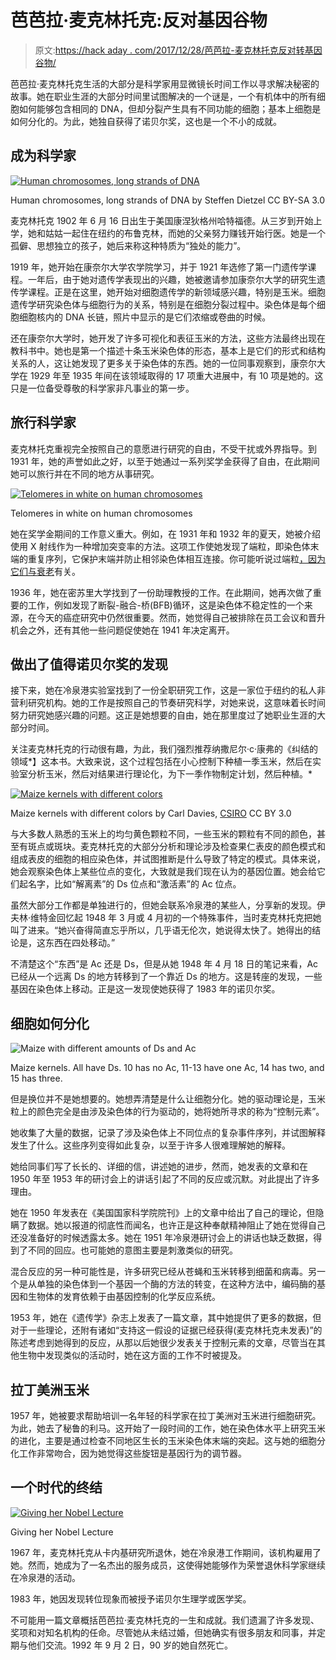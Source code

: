 # 芭芭拉·麦克林托克:反对基因谷物

> 原文:[https://hack aday . com/2017/12/28/芭芭拉-麦克林托克反对转基因谷物/](https://hackaday.com/2017/12/28/barbara-mcclintock-against-the-genetic-grain/)

芭芭拉·麦克林托克生活的大部分是科学家用显微镜长时间工作以寻求解决秘密的故事。她在职业生涯的大部分时间里试图解决的一个谜是，一个有机体中的所有细胞如何能够包含相同的 DNA，但却分裂产生具有不同功能的细胞；基本上细胞是如何分化的。为此，她独自获得了诺贝尔奖，这也是一个不小的成就。

## 成为科学家

[![Human chromosomes, long strands of DNA](../Images/b1f0c6ae47b7d7d45bb5cc2cb8a52b11.png)](https://hackaday.com/wp-content/uploads/2017/12/humanchromosomeschromomycina3.jpg)

Human chromosomes, long strands of DNA by Steffen Dietzel CC BY-SA 3.0

麦克林托克 1902 年 6 月 16 日出生于美国康涅狄格州哈特福德。从三岁到开始上学，她和姑姑一起住在纽约的布鲁克林，而她的父亲努力赚钱开始行医。她是一个孤僻、思想独立的孩子，她后来称这种特质为“独处的能力”。

1919 年，她开始在康奈尔大学农学院学习，并于 1921 年选修了第一门遗传学课程。一年后，由于她对遗传学表现出的兴趣，她被邀请参加康奈尔大学的研究生遗传学课程。正是在这里，她开始对细胞遗传学的新领域感兴趣，特别是玉米。细胞遗传学研究染色体与细胞行为的关系，特别是在细胞分裂过程中。染色体是每个细胞细胞核内的 DNA 长链，照片中显示的是它们浓缩或卷曲的时候。

还在康奈尔大学时，她开发了许多可视化和表征玉米的方法，这些方法最终出现在教科书中。她也是第一个描述十条玉米染色体的形态，基本上是它们的形式和结构关系的人，这让她发现了更多关于染色体的东西。她的一位同事观察到，康奈尔大学在 1929 年至 1935 年间在该领域取得的 17 项重大进展中，有 10 项是她的。这只是一位备受尊敬的科学家非凡事业的第一步。

## 旅行科学家

麦克林托克重视完全按照自己的意愿进行研究的自由，不受干扰或外界指导。到 1931 年，她的声誉如此之好，以至于她通过一系列奖学金获得了自由，在此期间她可以旅行并在不同的地方从事研究。

[![Telomeres in white on human chromosomes](../Images/95956c6425c684cd4be1cf7b60473246.png)](https://hackaday.com/wp-content/uploads/2017/12/telomere_caps.gif)

Telomeres in white on human chromosomes

她在奖学金期间的工作意义重大。例如，在 1931 年和 1932 年的夏天，她被介绍使用 X 射线作为一种增加突变率的方法。这项工作使她发现了端粒，即染色体末端的重复序列，它保护末端并防止相邻染色体相互连接。你可能听说过端粒[，因为它们与衰老](https://en.wikipedia.org/wiki/Telomerase)有关。

1936 年，她在密苏里大学找到了一份助理教授的工作。在此期间，她再次做了重要的工作，例如发现了断裂-融合-桥(BFB)循环，这是染色体不稳定性的一个来源，在今天的癌症研究中仍然很重要。然而，她觉得自己被排除在员工会议和晋升机会之外，还有其他一些问题促使她在 1941 年决定离开。

## 做出了值得诺贝尔奖的发现

接下来，她在冷泉港实验室找到了一份全职研究工作，这是一家位于纽约的私人非营利研究机构。她的工作是按照自己的节奏研究科学，对她来说，这意味着长时间努力研究她感兴趣的问题。这正是她想要的自由，她在那里度过了她职业生涯的大部分时间。

关注麦克林托克的行动很有趣，为此，我们强烈推荐纳撒尼尔·c·康弗的《纠结的领域*】这本书。大致来说，这个过程包括在小心控制下种植一季玉米，然后在实验室分析玉米，然后对结果进行理论化，为下一季作物制定计划，然后种植。*

[![Maize kernels with different colors](../Images/90ecdbe23a4d11707b2a9efa871d4165.png)](https://hackaday.com/wp-content/uploads/2017/12/csiro_scienceimage_3195_maize_or_corn.jpg)

Maize kernels with different colors by Carl Davies, [CSIRO](https://en.wikipedia.org/wiki/CSIRO) CC BY 3.0

与大多数人熟悉的玉米上的均匀黄色颗粒不同，一些玉米的颗粒有不同的颜色，甚至有斑点或斑块。麦克林托克的大部分分析和理论涉及检查果仁表皮的颜色模式和组成表皮的细胞的相应染色体，并试图推断是什么导致了特定的模式。具体来说，她会观察染色体上某些位点的变化，大致就是我们现在认为的基因位置。她会给它们起名字，比如“解离素”的 Ds 位点和“激活素”的 Ac 位点。

虽然大部分工作都是单独进行的，但她会联系冷泉港的某些人，分享新的发现。伊夫林·维特金回忆起 1948 年 3 月或 4 月初的一个特殊事件，当时麦克林托克把她叫了进来。“她兴奋得简直忘乎所以，几乎语无伦次，她说得太快了。她得出的结论是，这东西在四处移动。”

不清楚这个“东西”是 Ac 还是 Ds，但是从她 1948 年 4 月 18 日的笔记来看，Ac 已经从一个远离 Ds 的地方转移到了一个靠近 Ds 的地方。这是转座的发现，一些基因在染色体上移动。正是这一发现使她获得了 1983 年的诺贝尔奖。

## 细胞如何分化

![Maize with different amounts of Ds and Ac](../Images/88e945101e68ae3ba9e196f4d6b91fe1.png)

Maize kernels. All have Ds. 10 has no Ac, 11-13 have one Ac, 14 has two, and 15 has three.

但是换位并不是她想要的。她想弄清楚是什么让细胞分化。她的驱动理论是，玉米粒上的颜色完全是由涉及染色体的行为驱动的，她将她所寻求的称为“控制元素”。

她收集了大量的数据，记录了涉及染色体上不同位点的复杂事件序列，并试图解释发生了什么。这些序列变得如此复杂，以至于许多人很难理解她的解释。

她给同事们写了长长的、详细的信，讲述她的进步，然而，她发表的文章和在 1950 年至 1953 年的研讨会上的讲话引起了不同的反应或沉默。对此提出了许多理由。

她在 1950 年发表在《美国国家科学院院刊》上的文章中给出了自己的理论，但隐瞒了数据。她以报道的彻底性而闻名，也许正是这种奉献精神阻止了她在觉得自己还没准备好的时候透露太多。她在 1951 年冷泉港研讨会上的讲话也缺乏数据，得到了不同的回应。也可能她的意图主要是刺激类似的研究。

混合反应的另一种可能性是，许多研究已经从苍蝇和玉米转移到细菌和病毒。另一个是从单独的染色体到一个基因一个酶的方法的转变，在这种方法中，编码酶的基因和生物体的发育依赖于由基因控制的化学反应系统。

1953 年，她在《遗传学》杂志上发表了一篇文章，其中她提供了更多的数据，但对于一些理论，还附有诸如“支持这一假设的证据已经获得(麦克林托克未发表)”的陈述考虑到她得到的反应，从那以后她很少发表关于控制元素的文章，尽管当在其他生物中发现类似的活动时，她在这方面的工作不时被提及。

## 拉丁美洲玉米

1957 年，她被要求帮助培训一名年轻的科学家在拉丁美洲对玉米进行细胞研究。为此，她去了秘鲁的利马。这开始了一段时间的工作，她在染色体水平上研究玉米的进化，主要是通过检查不同地区生长的玉米染色体末端的突起。这与她的细胞分化工作非常吻合，因为她觉得这些旋钮是基因行为的调节器。

## 一个时代的终结

[![Giving her Nobel Lecture](../Images/2561aa58a068635134fdc61634d0bbc4.png)](https://hackaday.com/wp-content/uploads/2017/12/mcclintock_nobel_lecture.jpg)

Giving her Nobel Lecture

1967 年，麦克林托克从卡内基研究所退休，她在冷泉港工作期间，该机构雇用了她。然而，她成为了一名杰出的服务成员，这使得她能够作为荣誉退休科学家继续在冷泉港的活动。

1983 年，她因发现转位现象而被授予诺贝尔生理学或医学奖。

不可能用一篇文章概括芭芭拉·麦克林托克的一生和成就。我们遗漏了许多发现、奖项和对知名机构的任命。尽管她从未结过婚，但她确实有很多朋友和同事，并定期与他们交流。1992 年 9 月 2 日，90 岁的她自然死亡。